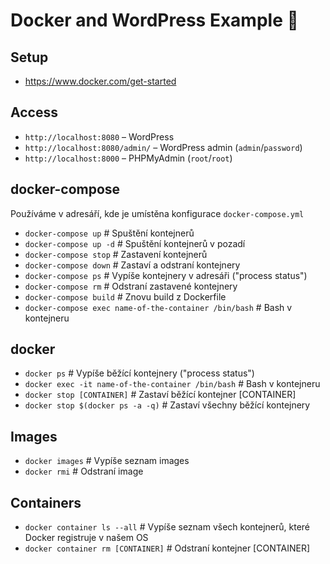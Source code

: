 # Docker and WordPress Example 🐳

## Setup
- https://www.docker.com/get-started

## Access
- `http://localhost:8080` – WordPress
- `http://localhost:8080/admin/` – WordPress admin (`admin`/`password`)
- `http://localhost:8000` – PHPMyAdmin (`root`/`root`)

## docker-compose
Používáme v adresáří, kde je umístěna konfigurace `docker-compose.yml`
- `docker-compose up` # Spuštění kontejnerů
- `docker-compose up -d` # Spuštění kontejnerů v pozadí
- `docker-compose stop` # Zastavení kontejnerů
- `docker-compose down` # Zastaví a odstraní kontejnery
- `docker-compose ps` # Vypíše kontejnery v adresáři ("process status")
- `docker-compose rm` # Odstraní zastavené kontejnery
- `docker-compose build` # Znovu build z Dockerfile
- `docker-compose exec name-of-the-container /bin/bash` # Bash v kontejneru

## docker
- `docker ps` # Vypíše běžící kontejnery ("process status")
- `docker exec -it name-of-the-container /bin/bash` # Bash v kontejneru
- `docker stop [CONTAINER]` # Zastaví běžící kontejner [CONTAINER]
- `docker stop $(docker ps -a -q)` # Zastaví všechny běžící kontejnery

## Images
- `docker images` # Vypíše seznam images
- `docker rmi` # Odstraní image

## Containers
- `docker container ls --all` # Vypíše seznam všech kontejnerů, které Docker registruje v našem OS
- `docker container rm [CONTAINER]` # Odstraní kontejner [CONTAINER]
